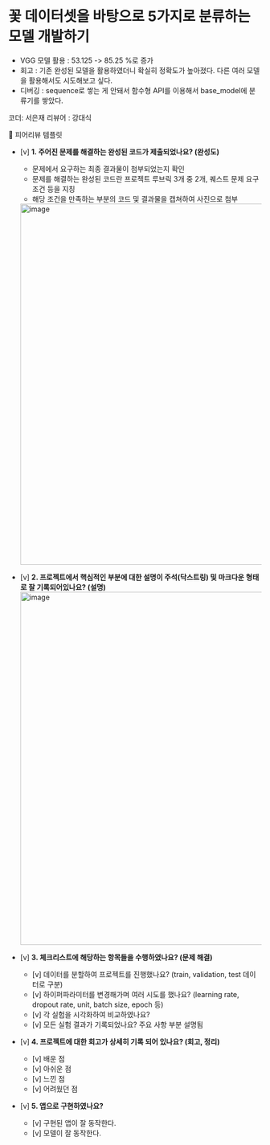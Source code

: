 # 꽃 데이터셋을 바탕으로 5가지로 분류하는 모델 개발하기
- VGG 모델 활용 : 53.125 -> 85.25 %로 증가
- 회고 : 기존 완성된 모델을 활용하였더니 확실히 정확도가 높아졌다. 다른 여러 모델을 활용해서도 시도해보고 싶다.
- 디버깅 : sequence로 쌓는 게 안돼서 함수형 API를 이용해서 base_model에 분류기를 쌓았다.


코더: 서은재
리뷰어 : 강대식

🤔 피어리뷰 템플릿

- [v]  **1. 주어진 문제를 해결하는 완성된 코드가 제출되었나요? (완성도)**
    - 문제에서 요구하는 최종 결과물이 첨부되었는지 확인
    - 문제를 해결하는 완성된 코드란 프로젝트 루브릭 3개 중 2개, 
    퀘스트 문제 요구조건 등을 지칭
     - 해당 조건을 만족하는 부분의 코드 및 결과물을 캡쳐하여 사진으로 첨부
     
     <img width="719" alt="image" src="https://github.com/user-attachments/assets/ab2880d3-eff8-4fb4-a97a-d6e7e485acd9">
     

- [v]  **2. 프로젝트에서 핵심적인 부분에 대한 설명이 주석(닥스트링) 및 마크다운 형태로 잘 기록되어있나요? (설명)**
     <img width="703" alt="image" src="https://github.com/user-attachments/assets/a12de68c-5243-4c80-ab78-e0067efe9c51">


- [v]  **3. 체크리스트에 해당하는 항목들을 수행하였나요? (문제 해결)**
    - [v]  데이터를 분할하여 프로젝트를 진행했나요? (train, validation, test 데이터로 구분)
    - [v]  하이퍼파라미터를 변경해가며 여러 시도를 했나요? (learning rate, dropout rate, unit, batch size, epoch 등)
    - [v]  각 실험을 시각화하여 비교하였나요?
    - [v]  모든 실험 결과가 기록되었나요? 주요 사항 부분 설명됨

- [v]  **4. 프로젝트에 대한 회고가 상세히 기록 되어 있나요? (회고, 정리)**
    - [v]  배운 점
    - [v]  아쉬운 점
    - [v]  느낀 점
    - [v]  어려웠던 점

- [v]  **5.  앱으로 구현하였나요?**
    - [v]  구현된 앱이 잘 동작한다.
    - [v]  모델이 잘 동작한다.
